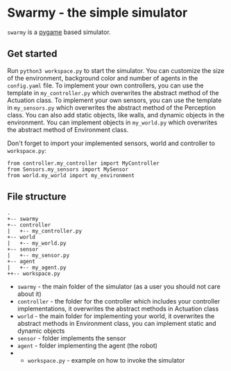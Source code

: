 # Swarmy - the simple simulator
`swarmy` is a [pygame](https://www.pygame.org/news) based simulator.

## Get started
Run `python3 workspace.py` to start the simulator. You can customize the size of the environment, background color and number of agents in the `config.yaml` file. To implement your own controllers, you can use the template in `my_controller.py` which overwrites the abstract method of the Actuation class. To implement your own sensors, you can use the template in `my_sensors.py` which overwrites the abstract method of the Perception class. You can also add static objects, like walls, and dynamic objects in the environment. You can implement objects in `my_world.py` which overwrites the abstract method of Environment class.


Don't forget to import your implemented sensors, world and controller to `workspace.py`:

```
from controller.my_controller import MyController
from Sensors.my_sensors import MySensor
from world.my_world import my_environment
```

## File structure
```
.
+-- swarmy 
+-- controller
|   +-- my_controller.py
+-- world
|   +-- my_world.py
+-- sensor
|   +-- my_sensor.py
+-- agent
|   +-- my_agent.py
++-- workspace.py
```

- `swarmy` - the main folder of the simulator (as a user you should not care about it)
- `controller` - the folder for the controller which includes your controller implementations, it overwrites the abstract methods in Actuation class
- `world` - the main folder for implementing your world, it overwrites the abstract methods in Environment class, you can implement static and dynamic objects
- `sensor` - folder implements the sensor
- `agent` - folder implementing the agent (the robot)
- - `workspace.py` - example on how to invoke the simulator
